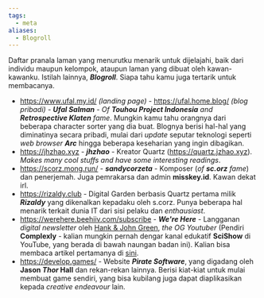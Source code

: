 ```yaml
---
tags:
  - meta
aliases:
  - Blogroll
---
```

Daftar pranala laman yang menurutku menarik untuk dijelajahi, baik dari individu maupun kelompok, ataupun laman yang dibuat oleh kawan-kawanku. Istilah lainnya, ***Blogroll***. Siapa tahu kamu juga tertarik untuk membacanya.

- https://www.ufal.my.id/ *(landing page)* - https://ufal.home.blog/ *(blog pribadi)* - ***Ufal Salman*** - *Of **Touhou Project Indonesia** and **Retrospective Klaten** fame*. Mungkin kamu tahu orangnya dari beberapa character sorter yang dia buat. Blognya berisi hal-hal yang diminatinya secara pribadi, mulai dari *update* seputar teknologi seperti *web browser **Arc*** hingga beberapa keseharian yang ingin dibagikan.
- https://jhzhao.xyz - ***jhzhao*** - Kreator Quartz (https://quartz.jzhao.xyz). *Makes many cool stuffs and have some interesting readings*.
- https://scorz.mong.run/ - ***sandycorzeta*** - Komposer (*of **sc.orz** fame*) dan penerjemah. Juga pemrakarsa dan admin **misskey.id**. Kawan dekat irl.
- https://rizaldy.club - Digital Garden berbasis Quartz pertama milik ***Rizaldy*** yang dikenalkan kepadaku oleh s.corz. Punya beberapa hal menarik terkait dunia IT dari sisi pelaku dan *enthausiast*.
- https://werehere.beehiiv.com/subscribe - ***We're Here*** - Langganan *digital newsletter* oleh [Hank & John Green](https://www.hankandjohn.com/who-we-are/), *the OG Youtuber* (Pendiri **Complexly** - kalian mungkin pernah dengar kanal edukatif **SciShow** di YouTube, yang berada di bawah naungan badan ini). Kalian bisa membaca artikel pertamanya di [sini](https://werehere.beehiiv.com/p/inbox).
- https://develop.games/ - Website ***Pirate Software***, yang digadang oleh **Jason *Thor* Hall** dan rekan-rekan lainnya. Berisi kiat-kiat untuk mulai membuat game sendiri, yang bisa kubilang juga dapat diaplikasikan kepada *creative endeavour* lain.